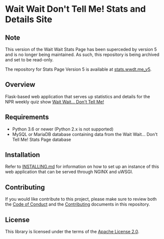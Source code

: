 # Wait Wait Don't Tell Me! Stats and Details Site

## Note

This version of the Wait Wait Stats Page has been superceded by version 5 and
is no longer being maintained. As such, this repository is being archived and
set to be read-only.

The repository for Stats Page Version 5 is available at [stats.wwdt.me_v5](https://github.com/questionlp/stats.wwdt.me_v5).

## Overview

Flask-based web application that serves up statistics and details for the NPR
weekly quiz show [Wait Wait... Don't Tell Me!](http://waitwait.npr.org)

## Requirements

- Python 3.6 or newer (Python 2.x is not supported)
- MySQL or MariaDB database containing data from the Wait Wait... Don't Tell
  Me! Stats Page database

## Installation

Refer to [INSTALLING.md](INSTALLING.md) for information on how to set up an
instance of this web application that can be served through NGINX and uWSGI.

## Contributing

If you would like contribute to this project, please make sure to review both
the [Code of Conduct](CODE_OF_CONDUCT.md) and the
[Contributing](CONTRIBUTING.md) documents in this repository.

## License

This library is licensed under the terms of the
[Apache License 2.0](http://www.apache.org/licenses/LICENSE-2.0).
